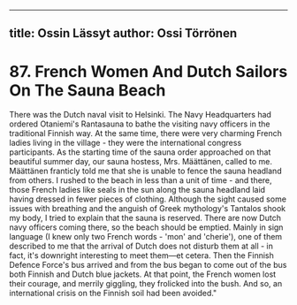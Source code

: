 
---
title: Ossin Lässyt
author: Ossi Törrönen
---

    
# 87. French Women And Dutch Sailors On The Sauna Beach

There was the Dutch naval visit to Helsinki. The Navy Headquarters had ordered Otaniemi's Rantasauna to bathe the visiting navy officers in the traditional Finnish way. At the same time, there were very charming French ladies living in the village - they were the international congress participants. As the starting time of the sauna order approached on that beautiful summer day, our sauna hostess, Mrs. Määttänen, called to me. Määttänen franticly told me that she is unable to fence the sauna headland from others. I rushed to the beach in less than a unit of time - and there, those French ladies like seals in the sun along the sauna headland laid having dressed in fewer pieces of clothing. Although the sight caused some issues with breathing and the anguish of Greek mythology's Tantalos shook my body, I tried to explain that the sauna is reserved. There are now Dutch navy officers coming there, so the beach should be emptied. Mainly in sign language (I knew only two French words - 'mon' and 'cherie'), one of them described to me that the arrival of Dutch does not disturb them at all - in fact, it's downright interesting to meet them—et cetera. Then the Finnish Defence Force's bus arrived and from the bus began to come out of the bus both Finnish and Dutch blue jackets. At that point, the French women lost their courage, and merrily giggling, they frolicked into the bush. And so, an international crisis on the Finnish soil had been avoided."
